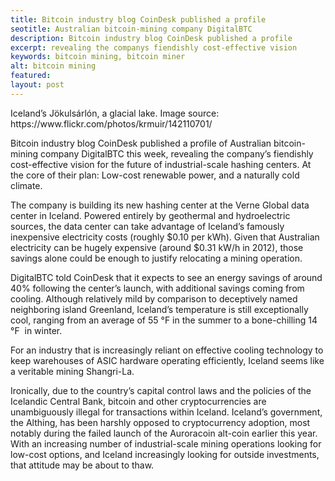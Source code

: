 ```yaml
---
title: Bitcoin industry blog CoinDesk published a profile
seotitle: Australian bitcoin-mining company DigitalBTC
description: Bitcoin industry blog CoinDesk published a profile
excerpt: revealing the companys fiendishly cost-effective vision
keywords: bitcoin mining, bitcoin miner
alt: bitcoin mining
featured: 
layout: post
---
```


<p>Iceland’s Jökulsárlón, a glacial lake. Image source: https://www.flickr.com/photos/krmuir/142110701/<p>

<p>Bitcoin industry blog CoinDesk published a profile of Australian bitcoin-mining company DigitalBTC this week, revealing the company’s fiendishly cost-effective vision for the future of industrial-scale hashing centers. At the core of their plan: Low-cost renewable power, and a naturally cold climate.<p>

<p>The company is building its new hashing center at the Verne Global data center in Iceland. Powered entirely by geothermal and hydroelectric sources, the data center can take advantage of Iceland’s famously inexpensive electricity costs (roughly $0.10 per kWh). Given that Australian electricity can be hugely expensive (around $0.31 kW/h in 2012), those savings alone could be enough to justify relocating a mining operation.<p>

<p>DigitalBTC told CoinDesk that it expects to see an energy savings of around 40% following the center’s launch, with additional savings coming from cooling. Although relatively mild by comparison to deceptively named neighboring island Greenland, Iceland’s temperature is still exceptionally cool, ranging from an average of 55 °F in the summer to a bone-chilling 14 °F  in winter. <p>

<p>For an industry that is increasingly reliant on effective cooling technology to keep warehouses of ASIC hardware operating efficiently, Iceland seems like a veritable mining Shangri-La.<p>

<p>Ironically, due to the country’s capital control laws and the policies of the Icelandic Central Bank, bitcoin and other cryptocurrencies are unambiguously illegal for transactions within Iceland. Iceland’s government, the Althing, has been harshly opposed to cryptocurrency adoption, most notably during the failed launch of the Auroracoin alt-coin earlier this year. With an increasing number of industrial-scale mining operations looking for low-cost options, and Iceland increasingly looking for outside investments, that attitude may be about to thaw.<p>
